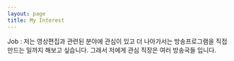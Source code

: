 ```yaml
---
layout: page
title: My Interest
---
```

Job : 저는 영상편집과 관련된 분야에 관심이 있고 더 나아가서는 방송프로그램을 직접 만드는 일까지 해보고 싶습니다. 그래서 저에게 관심 직장은 여러 방송국들 입니다.  


